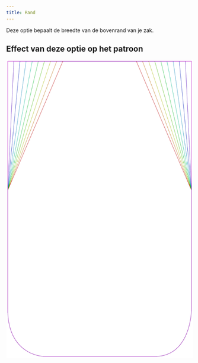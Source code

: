 ```yaml
---
title: Rand
---
```


Deze optie bepaalt de breedte van de bovenrand van je zak.

## Effect van deze optie op het patroon

![Deze afbeelding toont het effect van deze optie door meerdere varianten die een andere waarde hebben voor deze optie te vervangen](lucy_edge_sample.svg "Effect van deze optie op het patroon")
